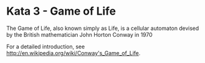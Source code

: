 # Kata 3 - Game of Life

The Game of Life, also known simply as Life, is a cellular automaton devised by the British mathematician John Horton Conway in 1970

For a detailed introduction, see http://en.wikipedia.org/wiki/Conway's_Game_of_Life.
